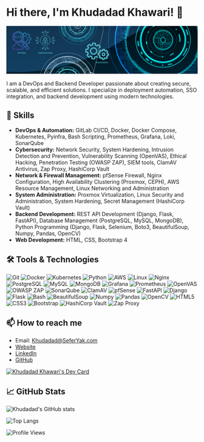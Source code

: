 # Hi there, I'm Khudadad Khawari! 👋
![Profile Banner](./images/banner.png)

I am a DevOps and Backend Developer passionate about creating secure, scalable, and efficient solutions. I specialize in deployment automation, SSO integration, and backend development using modern technologies.

## 🚀 Skills
- **DevOps & Automation:** GitLab CI/CD, Docker, Docker Compose, Kubernetes, Pyinfra, Bash Scripting, Prometheus, Grafana, Loki, SonarQube
- **Cybersecurity:** Network Security, System Hardening, Intrusion Detection and Prevention, Vulnerability Scanning (OpenVAS), Ethical Hacking, Penetration Testing (OWASP ZAP), SIEM tools, ClamAV Antivirus, Zap Proxy, HashiCorp Vault
- **Network & Firewall Management:** pfSense Firewall, Nginx Configuration, High Availability Clustering (Proxmox, CEPH), AWS Resource Management, Linux Networking and Administration
- **System Administration:** Proxmox Virtualization, Linux Security and Administration, System Hardening, Secret Management (HashiCorp Vault)
- **Backend Development:** REST API Development (Django, Flask, FastAPI), Database Management (PostgreSQL, MySQL, MongoDB), Python Programming (Django, Flask, Selenium, Boto3, BeautifulSoup, Numpy, Pandas, OpenCV)
- **Web Development:** HTML, CSS, Bootstrap 4

## 🛠️ Tools & Technologies
![Git](https://img.shields.io/badge/-Git-black?style=flat-square&logo=git)
![Docker](https://img.shields.io/badge/-Docker-black?style=flat-square&logo=docker)
![Kubernetes](https://img.shields.io/badge/-Kubernetes-black?style=flat-square&logo=kubernetes)
![Python](https://img.shields.io/badge/-Python-black?style=flat-square&logo=python)
![AWS](https://img.shields.io/badge/-AWS-black?style=flat-square&logo=amazon-aws)
![Linux](https://img.shields.io/badge/-Linux-black?style=flat-square&logo=linux)
![Nginx](https://img.shields.io/badge/-Nginx-black?style=flat-square&logo=nginx)
![PostgreSQL](https://img.shields.io/badge/-PostgreSQL-black?style=flat-square&logo=postgresql)
![MySQL](https://img.shields.io/badge/-MySQL-black?style=flat-square&logo=mysql)
![MongoDB](https://img.shields.io/badge/-MongoDB-black?style=flat-square&logo=mongodb)
![Grafana](https://img.shields.io/badge/-Grafana-black?style=flat-square&logo=grafana)
![Prometheus](https://img.shields.io/badge/-Prometheus-black?style=flat-square&logo=prometheus)
![OpenVAS](https://img.shields.io/badge/-OpenVAS-black?style=flat-square&logo=openvas)
![OWASP ZAP](https://img.shields.io/badge/-OWASP%20ZAP-black?style=flat-square&logo=owasp)
![SonarQube](https://img.shields.io/badge/-SonarQube-black?style=flat-square&logo=sonarqube)
![ClamAV](https://img.shields.io/badge/-ClamAV-black?style=flat-square&logo=clamav)
![pfSense](https://img.shields.io/badge/-pfSense-black?style=flat-square&logo=pfsense)
![FastAPI](https://img.shields.io/badge/-FastAPI-black?style=flat-square&logo=fastapi)
![Django](https://img.shields.io/badge/-Django-black?style=flat-square&logo=django)
![Flask](https://img.shields.io/badge/-Flask-black?style=flat-square&logo=flask)
![Bash](https://img.shields.io/badge/-Bash-black?style=flat-square&logo=gnu-bash)
![BeautifulSoup](https://img.shields.io/badge/-BeautifulSoup-black?style=flat-square&logo=beautifulsoup)
![Numpy](https://img.shields.io/badge/-Numpy-black?style=flat-square&logo=numpy)
![Pandas](https://img.shields.io/badge/-Pandas-black?style=flat-square&logo=pandas)
![OpenCV](https://img.shields.io/badge/-OpenCV-black?style=flat-square&logo=opencv)
![HTML5](https://img.shields.io/badge/-HTML5-black?style=flat-square&logo=html5)
![CSS3](https://img.shields.io/badge/-CSS3-black?style=flat-square&logo=css3)
![Bootstrap](https://img.shields.io/badge/-Bootstrap-black?style=flat-square&logo=bootstrap)
![HashiCorp Vault](https://img.shields.io/badge/-HashiCorp%20Vault-black?style=flat-square&logo=hashicorp)
![Zap Proxy](https://img.shields.io/badge/-Zap%20Proxy-black?style=flat-square&logo=zap)

## 📫 How to reach me
- Email: Khudadad@SeferYak.com
- [Website](https://khawari.pythonanywhere.com)
- [LinkedIn](https://www.linkedin.com/in/KhudadadKhawari)
- [GitHub](https://github.com/KhudadadKhawari)


<a href="https://app.daily.dev/khudadadkhawari"><img src="https://api.daily.dev/devcards/v2/1ASHdtoDqWxERGbACjwUD.png?type=default&r=sta" width="356" alt="Khudadad Khawari's Dev Card"/></a>


## 📈 GitHub Stats
![Khudadad's GitHub stats](https://github-readme-stats.vercel.app/api?username=KhudadadKhawari&show_icons=true&theme=radical)

![Top Langs](https://github-readme-stats.vercel.app/api/top-langs/?username=KhudadadKhawari&layout=compact&theme=radical)

![Profile Views](https://komarev.com/ghpvc/?username=KhudadadKhawari&color=blue)
